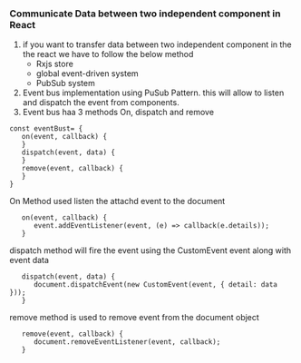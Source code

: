 ### Communicate Data between two independent component in React
1. if you want to transfer data between two independent component in the the react we have to follow the below method
   - Rxjs store
   - global event-driven system
   - PubSub system
2. Event bus implementation using PuSub Pattern. this will allow to listen and dispatch the event from components.
3. Event bus haa 3 methods On, dispatch and remove

```
const eventBust= {
   on(event, callback) {
   }
   dispatch(event, data) {
   }
   remove(event, callback) {
   }
}
```
On Method used listen the attachd event to the document
```
   on(event, callback) {
      event.addEventListener(event, (e) => callback(e.details));
   }
```
dispatch method will fire the event using the CustomEvent event along with event data
```
   dispatch(event, data) {
      document.dispatchEvent(new CustomEvent(event, { detail: data }));
   }
```
remove method is used to remove event from the document object
```
   remove(event, callback) {
      document.removeEventListener(event, callback);
   }
```

